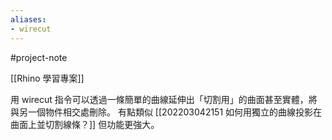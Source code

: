 ```yaml
---
aliases:
- wirecut
---
```


#project-note 

[[Rhino 學習專案]]

用 wirecut 指令可以透過一條簡單的曲線延伸出「切割用」的曲面甚至實體，將與另一個物件相交處刪除。
有點類似 [[202203042151 如何用獨立的曲線投影在曲面上並切割線條？]] 但功能更強大。